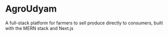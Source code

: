 # AgroUdyam
A full-stack platform for farmers to sell produce directly to consumers, built with the MERN stack and Next.js
